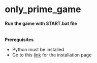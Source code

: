 # only_prime_game
<b>Run the game with START.bat file</b>
<br>
<br>
<br>
<b>Prerequisites</b>
<ul>
<li>Python must be installed</li>
<li>Go to this <a href="https://www.python.org">link</a> for the installation page</li>
</ul>
